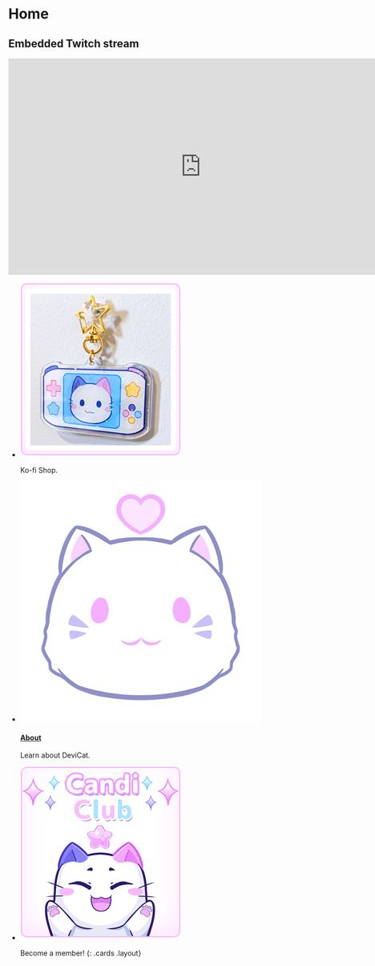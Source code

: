 # Home

<section class="jumbotron">
<h2 class="screenreader">Embedded Twitch stream</h2>
<iframe title="Watch DeviCat live!" src="https://player.twitch.tv?channel=devicat&parent=devicatoutlet.com" allowfullscreen="" style="border: 0" allow="autoplay; fullscreen" width="768" height="432"></iframe>
</section>

* [![Ko-fi Shop](img/KofiKeychainsPanel.png)](https://ko-fi.com/devicatoutlet)

  Ko-fi Shop.

* [![About](img/dclogo.png)](about)

  #### [About](about)

  Learn about DeviCat.

* [![](img/CandiClubPanel.png)](https://ko-fi.com/devicatoutlet/tiers)

  Become a member!
{: .cards .layout}
